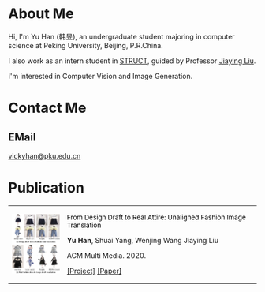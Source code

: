 # About Me

Hi, I'm Yu Han (韩昱), an undergraduate student majoring in computer science at Peking University, Beijing, P.R.China. 

I also work as an intern student in [STRUCT], guided by Professor [Jiaying Liu]. 

I'm interested in Computer Vision and Image Generation.

[STRUCT]:http://39.96.165.147/struct.html
[Jiaying Liu]:http://39.96.165.147/people/liujiaying.html

# Contact Me

## EMail
vickyhan@pku.edu.cn

# Publication

<table>
<tr>
<td style="width: 20%">
  <div class="project-logo">
  <img src="images/Design_teaser.png" style="width: 100%">
  </div>
  </td>
  <td style="width: 70%;">
  <div class="" >
  <p style="font-size: 10pt; color: black">
   From Design Draft to Real Attire: Unaligned Fashion Image Translation
   </p>
   <p>
   <strong>Yu Han</strong>, Shuai Yang, Wenjing Wang Jiaying Liu
   </p>
   <p>
   ACM Multi Media. 2020.
   </p>
   <p>
   <a href="https://victoriahy.github.io/MM2020/">[Project]</a>
   <a href="https://arxiv.org/abs/2008.01023">[Paper]</a>
   </p>
   </div>
   </td>
   </tr>
 </table>
